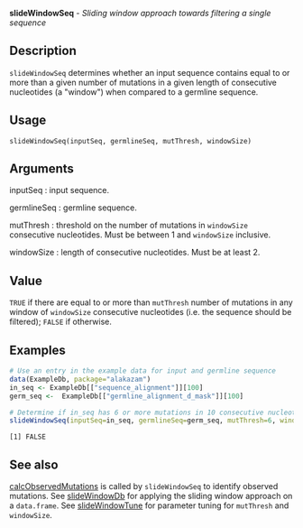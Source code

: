 **slideWindowSeq** - *Sliding window approach towards filtering a single sequence*

Description
--------------------

`slideWindowSeq` determines whether an input sequence contains equal to or more than 
a given number of mutations in a given length of consecutive nucleotides (a "window") 
when compared to a germline sequence.


Usage
--------------------
```
slideWindowSeq(inputSeq, germlineSeq, mutThresh, windowSize)
```

Arguments
-------------------

inputSeq
:   input sequence.

germlineSeq
:   germline sequence.

mutThresh
:   threshold on the number of mutations in `windowSize` 
consecutive nucleotides. Must be between 1 and `windowSize` 
inclusive.

windowSize
:   length of consecutive nucleotides. Must be at least 2.




Value
-------------------

`TRUE` if there are equal to or more than `mutThresh` number of mutations
in any window of `windowSize` consecutive nucleotides (i.e. the sequence should
be filtered); `FALSE` if otherwise.



Examples
-------------------

```R
# Use an entry in the example data for input and germline sequence
data(ExampleDb, package="alakazam")
in_seq <- ExampleDb[["sequence_alignment"]][100]
germ_seq <-  ExampleDb[["germline_alignment_d_mask"]][100]

# Determine if in_seq has 6 or more mutations in 10 consecutive nucleotides
slideWindowSeq(inputSeq=in_seq, germlineSeq=germ_seq, mutThresh=6, windowSize=10)
```


```
[1] FALSE

```



See also
-------------------

[calcObservedMutations](calcObservedMutations.md) is called by `slideWindowSeq` to identify observed 
mutations. See [slideWindowDb](slideWindowDb.md) for applying the sliding window approach on a 
`data.frame`. See [slideWindowTune](slideWindowTune.md) for parameter tuning for `mutThresh`
and `windowSize`.






